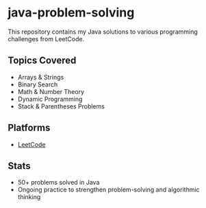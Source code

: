 # java-problem-solving

This repository contains my Java solutions to various programming challenges from LeetCode.

## Topics Covered
- Arrays & Strings
- Binary Search
- Math & Number Theory
- Dynamic Programming
- Stack & Parentheses Problems

## Platforms
- [LeetCode](https://leetcode.com/)

## Stats
- 50+ problems solved in Java
- Ongoing practice to strengthen problem-solving and algorithmic thinking

